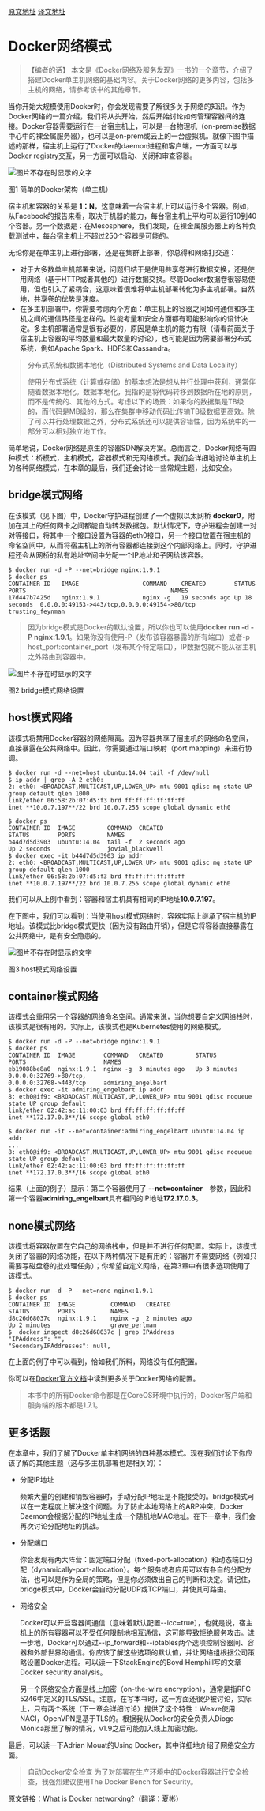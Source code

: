 [原文地址](https://www.oreilly.com/learning/what-is-docker-networking)
[译文地址](http://dockone.io/article/1261)

# Docker网络模式

> 【编者的话】 本文是《Docker网络及服务发现》一书的一个章节，介绍了搭建Docker单主机网络的基础内容。关于Docker网络的更多内容，包括多主机的网络，请参考该书的其他章节。

当你开始大规模使用Docker时，你会发现需要了解很多关于网络的知识。作为Docker网络的一篇介绍，我们将从头开始，然后开始讨论如何管理容器间的连接。Docker容器需要运行在一台宿主机上，可以是一台物理机（on-premise数据中心中的裸金属服务器），也可以是on-prem或云上的一台虚拟机。就像下图中描述的那样，宿主机上运行了Docker的daemon进程和客户端，一方面可以与Docker registry交互，另一方面可以启动、关闭和审查容器。

![图片不存在时显示的文字](./img.png)

图1 简单的Docker架构（单主机）

宿主机和容器的关系是 **1：N**，这意味着一台宿主机上可以运行多个容器。例如，从Facebook的报告来看，取决于机器的能力，每台宿主机上平均可以运行10到40个容器。另一个数据是：在Mesosphere，我们发现，在裸金属服务器上的各种负载测试中，每台宿主机上不超过250个容器是可能的。

无论你是在单主机上进行部署，还是在集群上部署，你总得和网络打交道：
- 对于大多数单主机部署来说，问题归结于是使用共享卷进行数据交换，还是使用网络（基于HTTP或者其他的）进行数据交换。尽管Docker数据卷很容易使用，但也引入了紧耦合，这意味着很难将单主机部署转化为多主机部署。自然地，共享卷的优势是速度。
- 在多主机部署中，你需要考虑两个方面：单主机上的容器之间如何通信和多主机之间的通信路径是怎样的。性能考量和安全方面都有可能影响你的设计决定。多主机部署通常是很有必要的，原因是单主机的能力有限（请看前面关于宿主机上容器的平均数量和最大数量的讨论），也可能是因为需要部署分布式系统，例如Apache Spark、HDFS和Cassandra。

> 分布式系统和数据本地化（Distributed Systems and Data Locality）
>
>使用分布式系统（计算或存储）的基本想法是想从并行处理中获利，通常伴随着数据本地化。数据本地化，我指的是将代码转移到数据所在地的原则，而不是传统的、其他的方式。考虑以下的场景：如果你的数据集是TB级的，而代码是MB级的，那么在集群中移动代码比传输TB级数据更高效。除了可以并行处理数据之外，分布式系统还可以提供容错性，因为系统中的一部分可以相对独立地工作。

简单地说，Docker网络是原生的容器SDN解决方案。总而言之，Docker网络有四种模式：桥模式，主机模式，容器模式和无网络模式。我们会详细地讨论单主机上的各种网络模式，在本章的最后，我们还会讨论一些常规主题，比如安全。

## bridge模式网络

在该模式（见下图）中，Docker守护进程创建了一个虚拟以太网桥 **docker0**，附加在其上的任何网卡之间都能自动转发数据包。默认情况下，守护进程会创建一对对等接口，将其中一个接口设置为容器的eth0接口，另一个接口放置在宿主机的命名空间中，从而将宿主机上的所有容器都连接到这个内部网络上。同时，守护进程还会从网桥的私有地址空间中分配一个IP地址和子网给该容器。

```ssh
$ docker run -d -P --net=bridge nginx:1.9.1
$ docker ps
CONTAINER ID   IMAGE                  COMMAND    CREATED        STATUS         PORTS                                         NAMES
17d447b7425d   nginx:1.9.1            nginx -g   19 seconds ago Up 18 seconds  0.0.0.0:49153->443/tcp,0.0.0.0:49154->80/tcp  trusting_feynman
```

> 因为bridge模式是Docker的默认设置，所以你也可以使用**docker run -d -P nginx:1.9.1**。如果你没有使用-P（发布该容器暴露的所有端口）或者-p
host_port:container_port（发布某个特定端口），IP数据包就不能从宿主机之外路由到容器中。

![图片不存在时显示的文字](./img.png)

图2 bridge模式网络设置

## host模式网络

该模式将禁用Docker容器的网络隔离。因为容器共享了宿主机的网络命名空间，直接暴露在公共网络中。因此，你需要通过端口映射（port mapping）来进行协调。
```ssh
$ docker run -d --net=host ubuntu:14.04 tail -f /dev/null
$ ip addr | grep -A 2 eth0:
2: eth0: <BROADCAST,MULTICAST,UP,LOWER_UP> mtu 9001 qdisc mq state UP group default qlen 1000
link/ether 06:58:2b:07:d5:f3 brd ff:ff:ff:ff:ff:ff
inet **10.0.7.197**/22 brd 10.0.7.255 scope global dynamic eth0

$ docker ps
CONTAINER ID  IMAGE         COMMAND  CREATED
STATUS        PORTS         NAMES
b44d7d5d3903  ubuntu:14.04  tail -f  2 seconds ago
Up 2 seconds                jovial_blackwell
$ docker exec -it b44d7d5d3903 ip addr
2: eth0: <BROADCAST,MULTICAST,UP,LOWER_UP> mtu 9001 qdisc mq state UP group default qlen 1000
link/ether 06:58:2b:07:d5:f3 brd ff:ff:ff:ff:ff:ff
inet **10.0.7.197**/22 brd 10.0.7.255 scope global dynamic eth0
```

我们可以从上例中看到：容器和宿主机具有相同的IP地址**10.0.7.197**。

在下图中，我们可以看到：当使用host模式网络时，容器实际上继承了宿主机的IP地址。该模式比bridge模式更快（因为没有路由开销），但是它将容器直接暴露在公共网络中，是有安全隐患的。

![图片不存在时显示的文字](./img.png)

图3 host模式网络设置

## container模式网络

该模式会重用另一个容器的网络命名空间。通常来说，当你想要自定义网络栈时，该模式是很有用的。实际上，该模式也是Kubernetes使用的网络模式。

```ssh
$ docker run -d -P --net=bridge nginx:1.9.1
$ docker ps
CONTAINER ID  IMAGE        COMMAND   CREATED         STATUS
PORTS                      NAMES
eb19088be8a0  nginx:1.9.1  nginx -g  3 minutes ago   Up 3 minutes
0.0.0.0:32769->80/tcp,
0.0.0.0:32768->443/tcp     admiring_engelbart
$ docker exec -it admiring_engelbart ip addr
8: eth0@if9: <BROADCAST,MULTICAST,UP,LOWER_UP> mtu 9001 qdisc noqueue state UP group default
link/ether 02:42:ac:11:00:03 brd ff:ff:ff:ff:ff:ff
inet **172.17.0.3**/16 scope global eth0

$ docker run -it --net=container:admiring_engelbart ubuntu:14.04 ip addr
...
8: eth0@if9: <BROADCAST,MULTICAST,UP,LOWER_UP> mtu 9001 qdisc noqueue state UP group default
link/ether 02:42:ac:11:00:03 brd ff:ff:ff:ff:ff:ff
inet **172.17.0.3**/16 scope global eth0
```

结果（上面的例子）显示：第二个容器使用了 **--net=container**　参数，因此和第一个容器**admiring_engelbart**具有相同的IP地址**172.17.0.3**。

## none模式网络

该模式将容器放置在它自己的网络栈中，但是并不进行任何配置。实际上，该模式关闭了容器的网络功能，在以下两种情况下是有用的：容器并不需要网络（例如只需要写磁盘卷的批处理任务）；你希望自定义网络，在第3章中有很多选项使用了该模式。

```ssh
$ docker run -d -P --net=none nginx:1.9.1
$ docker ps
CONTAINER ID  IMAGE          COMMAND   CREATED
STATUS        PORTS          NAMES
d8c26d68037c  nginx:1.9.1    nginx -g  2 minutes ago
Up 2 minutes                 grave_perlman
$  docker inspect d8c26d68037c | grep IPAddress
"IPAddress": "",
"SecondaryIPAddresses": null,
```

在上面的例子中可以看到，恰如我们所料，网络没有任何配置。

你可以在[Docker官方文档](https://docs.docker.com/articles/networking/)中读到更多关于Docker网络的配置。

> 本书中的所有Docker命令都是在CoreOS环境中执行的，Docker客户端和服务端的版本都是1.7.1。

## 更多话题

在本章中，我们了解了Docker单主机网络的四种基本模式。现在我们讨论下你应该了解的其他主题（这与多主机部署也是相关的）：
- 分配IP地址

   频繁大量的创建和销毁容器时，手动分配IP地址是不能接受的。bridge模式可以在一定程度上解决这个问题。为了防止本地网络上的ARP冲突，Docker Daemon会根据分配的IP地址生成一个随机地MAC地址。在下一章中，我们会再次讨论分配地址的挑战。

- 分配端口

   你会发现有两大阵营：固定端口分配（fixed-port-allocation）和动态端口分配（dynamically-port-allocation）。每个服务或者应用可以有各自的分配方法，也可以是作为全局的策略，但是你必须做出自己的判断和决定。请记住，bridge模式中，Docker会自动分配UDP或TCP端口，并使其可路由。

- 网络安全

   Docker可以开启容器间通信（意味着默认配置--icc=true），也就是说，宿主机上的所有容器可以不受任何限制地相互通信，这可能导致拒绝服务攻击。进一步地，Docker可以通过--ip_forward和--iptables两个选项控制容器间、容器和外部世界的通信。你应该了解这些选项的默认值，并让网络组根据公司策略设置Docker进程。可以读一下StackEngine的Boyd Hemphill写的文章Docker security analysis。

   另一个网络安全方面是线上加密（on-the-wire encryption），通常是指RFC 5246中定义的TLS/SSL。注意，在写本书时，这一方面还很少被讨论，实际上，只有两个系统（下一章会详细讨论）提供了这个特性：Weave使用NACI，OpenVPN是基于TLS的。根据我从Docker的安全负责人Diogo Mónica那里了解的情况，v1.9之后可能加入线上加密功能。

最后，可以读一下Adrian Mouat的Using Docker，其中详细地介绍了网络安全方面。

> 自动Docker安全检查
> 为了对部署在生产环境中的Docker容器进行安全检查，我强烈建议使用The Docker Bench for Security。

原文链接：[What is Docker networking?](https://www.oreilly.com/learning/what-is-docker-networking)（翻译：夏彬）
